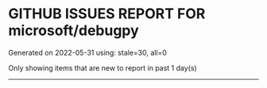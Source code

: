 
# GITHUB ISSUES REPORT FOR microsoft/debugpy


Generated on 2022-05-31 using: stale=30, all=0


Only showing items that are new to report in past 1 day(s)


---
